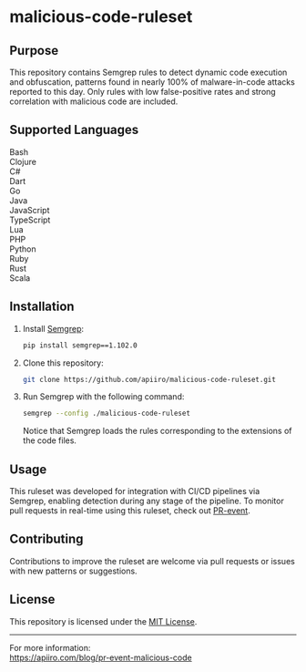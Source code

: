 # malicious-code-ruleset

## Purpose

This repository contains Semgrep rules to detect dynamic code execution and obfuscation, patterns found in nearly 100% of malware-in-code attacks reported to this day. Only rules with low false-positive rates and strong correlation with malicious code are included.

## Supported Languages

Bash  
Clojure  
C#  
Dart  
Go  
Java  
JavaScript  
TypeScript  
Lua  
PHP  
Python  
Ruby  
Rust  
Scala  

## Installation

1. Install [Semgrep](https://semgrep.dev/docs/getting-started):
   ```bash
   pip install semgrep==1.102.0
   ```
2. Clone this repository:
   ```bash
   git clone https://github.com/apiiro/malicious-code-ruleset.git
   ```
3. Run Semgrep with the following command:
   ```bash
   semgrep --config ./malicious-code-ruleset
   ```
   Notice that Semgrep loads the rules corresponding to the extensions of the code files.

## Usage

This ruleset was developed for integration with CI/CD pipelines via Semgrep, enabling detection during any stage of the pipeline. To monitor pull requests in real-time using this ruleset, check out [PR-event](https://github.com/apiiro/pr-event.git).

## Contributing

Contributions to improve the ruleset are welcome via pull requests or issues with new patterns or suggestions.

## License

This repository is licensed under the [MIT License](LICENSE).

---

For more information:  
https://apiiro.com/blog/pr-event-malicious-code
